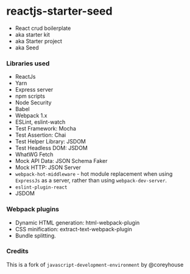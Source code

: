 # reactjs-starter-seed

* React crud boilerplate 
* aka starter kit
* aka Starter project
* aka Seed

### Libraries used
* ReactJs
* Yarn
* Express server
* npm scripts
* Node Security
* Babel
* Webpack 1.x
* ESLint, eslint-watch
* Test Framework: Mocha
* Test Assertion: Chai
* Test Helper Library: JSDOM
* Test Headless DOM: JSDOM
* WhatWG Fetch
* Mock API Data: JSON Schema Faker
* Mock HTTP: JSON Server
* `webpack-hot-middleware` - hot module replacement when using `ExpressJs` as a server, rather than using `webpack-dev-server`.
* `eslint-plugin-react`
* JSDOM

### Webpack plugins
* Dynamic HTML generation: html-webpack-plugin
* CSS minification: extract-text-webpack-plugin
* Bundle splitting.




### Credits
This is a fork of `javascript-development-environment` by @coreyhouse
